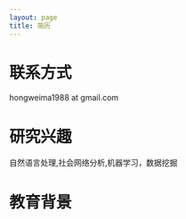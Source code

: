 ```yaml
---
layout: page
title: 简历
---
```


# 联系方式

hongweima1988 at gmail.com


# 研究兴趣

自然语言处理,社会网络分析,机器学习，数据挖掘

# 教育背景

